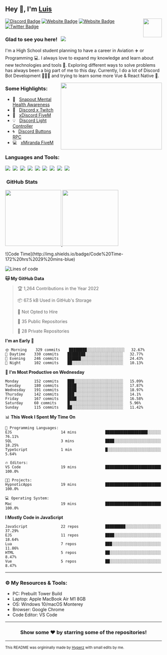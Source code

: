 ## Hey 👋, I'm [Luis](https://hypnoticsiege.net/) 

<img align="right" height="60" width="60" alt="" src="https://hypnoticsiege.net/images/uploads/logo.png" />

[![Discord Badge](https://img.shields.io/badge/-Discord-000000?style=flat-square&logo=Discord&logoColor=white)](https://hypnoticsiege.net/discord)
[![Website Badge](https://img.shields.io/badge/Snowside-000000?style=flat-square&logo=snowpack&logoColor=blue)](https://hypnoticsiege.net/snowside)
[![Website Badge](https://img.shields.io/badge/Website-000000?style=flat-square&logo=google-chrome&logoColor=white)](https://hypnoticsiege.net/)
[![Twitter Badge](https://img.shields.io/badge/-Twitter-000000?style=flat-square&logo=Twitter&logoColor=blue)](https://twitter.com/hypnoticsiege)

### Glad to see you here! &nbsp; ![](https://komarev.com/ghpvc/?username=HypnoticSiege&label=Views&color=blue&style=plastic) 

I'm a High School student planning to have a career in Aviation ✈️ or Programming 💻. I always love to expand my knowledge and learn about new technologies and tools 🔨.  Exploring different ways to solve problems has always been a big part of me to this day. Currently, I do a lot of Discord Bot Development 👨🏻‍💻 and trying to learn some more Vue & React Native 👀.

<img align="right" height="215" width="325" alt="" src="https://cdn.dribbble.com/users/416610/screenshots/4801105/coding_desk_flat_vector_ui_ux_design_illustration_motion_animation_gif2.gif" />


### Some Highlights:

- 📌 &nbsp; [Snapout Mental Health Awareness](https://snapout.nl/)
- 🚀 &nbsp; [Discord x Twitch](https://github.com/HypnoticSiege/Discord-x-Twitch)
- 🏫 &nbsp; [xDiscord FiveM](https://github.com/HypnoticSiege/xDiscord)
- 💡 &nbsp; [Discord Light Controller](https://github.com/HypnoticSiege/discord-light-controller)
- 🌀 &nbsp; [Discord Buttons RPC](https://github.com/HypnoticSiege/Discord-Buttons-RPC)
- 💻 &nbsp; [xMiranda FiveM](https://github.com/HypnoticSiege/xMiranda)

### Languages and Tools:

![](https://img.shields.io/badge/JavaScript-000000?style=for-the-badge&logo=javascript&logoColor=yellow)&nbsp;
![](https://img.shields.io/badge/Node.js-000000?style=for-the-badge&logo=node.js&logoColor=green)&nbsp;
![](https://img.shields.io/badge/HTML5-000000?style=for-the-badge&logo=html5&logoColor=orange)&nbsp;
![](https://img.shields.io/badge/CSS3-000000?style=for-the-badge&logo=css3&logoColor=blue)&nbsp;
![](https://img.shields.io/badge/Typescript-000000?style=for-the-badge&logo=typescript&logoColor=blue)&nbsp;
![](https://img.shields.io/badge/Windows-000000?style=for-the-badge&logo=windows&logoColor=blue)&nbsp;
![](https://img.shields.io/badge/Linux-000000?style=for-the-badge&logo=linux&logoColor=orange)&nbsp;
![](https://img.shields.io/badge/Discord-000000?style=for-the-badge&logo=discord&logoColor=white)&nbsp;
![](https://img.shields.io/badge/GitHub-000000?style=for-the-badge&logo=github&logoColor=white)&nbsp;

### &nbsp;GitHub Stats

<p align="left">
<a href="https://github.com/HypnoticSiege">
  <img height="180em" src="https://github-readme-stats-eight-theta.vercel.app/api?username=HypnoticSiege&show_icons=true&theme=react&include_all_commits=true&count_private=true"/>
  <img height="180em" src="https://github-readme-stats-eight-theta.vercel.app/api/top-langs/?username=HypnoticSiege&layout=compact&langs_count=8&theme=react"/>
  </a>
</p>
<!--START_SECTION:waka-->
![Code Time](http://img.shields.io/badge/Code%20Time-172%20hrs%2029%20mins-blue)

![Lines of code](https://img.shields.io/badge/From%20Hello%20World%20I%27ve%20Written-200%20Thousand%20lines%20of%20code-blue)

**🐱 My GitHub Data** 

> 🏆 1,264 Contributions in the Year 2022
 > 
> 📦 67.5 kB Used in GitHub's Storage 
 > 
> 🚫 Not Opted to Hire
 > 
> 📜 35 Public Repositories 
 > 
> 🔑 28 Private Repositories  
 > 
**I'm an Early 🐤** 

```text
🌞 Morning    329 commits    ████████░░░░░░░░░░░░░░░░░   32.67% 
🌆 Daytime    330 commits    ████████░░░░░░░░░░░░░░░░░   32.77% 
🌃 Evening    246 commits    ██████░░░░░░░░░░░░░░░░░░░   24.43% 
🌙 Night      102 commits    ██░░░░░░░░░░░░░░░░░░░░░░░   10.13%

```
📅 **I'm Most Productive on Wednesday** 

```text
Monday       152 commits    ███░░░░░░░░░░░░░░░░░░░░░░   15.09% 
Tuesday      180 commits    ████░░░░░░░░░░░░░░░░░░░░░   17.87% 
Wednesday    191 commits    ████░░░░░░░░░░░░░░░░░░░░░   18.97% 
Thursday     142 commits    ███░░░░░░░░░░░░░░░░░░░░░░   14.1% 
Friday       167 commits    ████░░░░░░░░░░░░░░░░░░░░░   16.58% 
Saturday     60 commits     █░░░░░░░░░░░░░░░░░░░░░░░░   5.96% 
Sunday       115 commits    ██░░░░░░░░░░░░░░░░░░░░░░░   11.42%

```


📊 **This Week I Spent My Time On** 

```text
💬 Programming Languages: 
EJS                      14 mins             ███████████████████░░░░░░   76.11% 
SQL                      3 mins              ████░░░░░░░░░░░░░░░░░░░░░   18.25% 
TypeScript               1 min               █░░░░░░░░░░░░░░░░░░░░░░░░   5.64%

🔥 Editors: 
VS Code                  19 mins             █████████████████████████   100.0%

🐱‍💻 Projects: 
HypnoticApps             19 mins             █████████████████████████   100.0%

💻 Operating System: 
Mac                      19 mins             █████████████████████████   100.0%

```

**I Mostly Code in JavaScript** 

```text
JavaScript               22 repos            █████████░░░░░░░░░░░░░░░░   37.29% 
EJS                      11 repos            ████░░░░░░░░░░░░░░░░░░░░░   18.64% 
Lua                      7 repos             ███░░░░░░░░░░░░░░░░░░░░░░   11.86% 
HTML                     5 repos             ██░░░░░░░░░░░░░░░░░░░░░░░   8.47% 
Vue                      5 repos             ██░░░░░░░░░░░░░░░░░░░░░░░   8.47%

```



<!--END_SECTION:waka-->

---

### ⚙️ My Resources & Tools:

- PC: Prebuilt Tower Build
- Laptop: Apple MacBook Air M1 8GB
- OS: Windows 10/macOS Monterey
- Browser: Google Chrome
- Code Editor: VS Code

---

<h3 align=center>Show some ❤️ by starring some of the repositories!</h3>

---
<small>This README was orgininally made by <a href="https://hyperz.net/">Hyperz</a> with small edits by me.</small>
